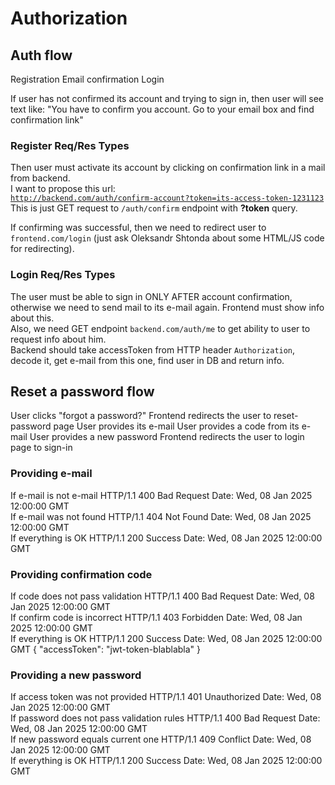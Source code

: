 # Authorization

## Auth flow
<procedure>
<step>Registration</step>
<step>Email confirmation</step>
<step>Login</step>
</procedure>

If user has not confirmed its account and trying to sign in,
then user will see text like:
"You have to confirm you account. Go to your email box and find confirmation link"

### Register Req/Res Types
<tabs>
  <tab title="Request (TypeScript)">
    <code-block lang="typescript" src="../codeSnippets/register-request.type.ts" />
  </tab>

  <tab title="Response (No body - just HTTP status)">
    <code-block lang="http" src="../codeSnippets/register-response.http" />
  </tab>
</tabs>

Then user must activate its account by clicking on confirmation link in a mail from backend.
<br />
I want to propose this url:
<br />
<code>http://backend.com/auth/confirm-account?token=its-access-token-1231123</code>
<br />
This is just GET request to <code>/auth/confirm</code> endpoint with **?token** query.

If confirming was successful, then we need to redirect user to <code>frontend.com/login</code> (just ask Oleksandr Shtonda about some HTML/JS code for redirecting).

### Login Req/Res Types
<tabs>
  <tab title="Request">
    <code-block lang="typescript" src="../codeSnippets/login-request.type.ts" />
  </tab>

  <tab title="Response">
    <code-block lang="typescript" src="../codeSnippets/login-response.type.ts" />
  </tab>
</tabs>

The user must be able to sign in ONLY AFTER account confirmation, otherwise we need to send mail to its e-mail again. Frontend must show info about this.
<br />Also, we need GET endpoint <code>backend.com/auth/me</code> to get ability to user to request info about him. <br />
Backend should take accessToken from HTTP header <code>Authorization</code>, decode it, get e-mail from this one, find user in DB and return info.

## Reset a password flow

<procedure>
  <step>User clicks "forgot a password?"</step>
  <step>Frontend redirects the user to reset-password page</step>
  <step>User provides its e-mail</step>
  <step>User provides a code from its e-mail</step>
  <step>User provides a new password</step>
  <step>Frontend redirects the user to login page to sign-in</step>
</procedure>

### Providing e-mail
<tabs>
  <tab title="Request">
    <code-block lang="typescript" src="../codeSnippets/resetting-password/provide-email-request.type.ts" />
  </tab>

  <tab title="Responses">
    If e-mail is not e-mail
    <code-block lang="http">
      HTTP/1.1 400 Bad Request
      Date: Wed, 08 Jan 2025 12:00:00 GMT
    </code-block>
    <br />
    If e-mail was not found
    <code-block lang="http">
      HTTP/1.1 404 Not Found
      Date: Wed, 08 Jan 2025 12:00:00 GMT
    </code-block>
    <br />
    If everything is OK
    <code-block lang="http">
      HTTP/1.1 200 Success
      Date: Wed, 08 Jan 2025 12:00:00 GMT
    </code-block>
  </tab>
</tabs>

### Providing confirmation code
<tabs>
  <tab title="Request">
    <code-block lang="typescript" src="../codeSnippets/resetting-password/provide-code-request.type.ts" />
  </tab>

  <tab title="Responses">
    If code does not pass validation
    <code-block lang="http">
      HTTP/1.1 400 Bad Request
      Date: Wed, 08 Jan 2025 12:00:00 GMT
    </code-block>
    <br />
    If confirm code is incorrect
    <code-block lang="http">
      HTTP/1.1 403 Forbidden
      Date: Wed, 08 Jan 2025 12:00:00 GMT
    </code-block>
    <br />
    If everything is OK
    <code-block lang="http">
      HTTP/1.1 200 Success
      Date: Wed, 08 Jan 2025 12:00:00 GMT
      {
        "accessToken": "jwt-token-blablabla"
      }
    </code-block>
  </tab>
</tabs>

### Providing a new password
<tabs>
  <tab title="Request">
    <code-block lang="typescript" src="../codeSnippets/resetting-password/provide-new-password-request.type.ts" />
  </tab>

  <tab title="Responses">
    If access token was not provided
    <code-block lang="http">
      HTTP/1.1 401 Unauthorized
      Date: Wed, 08 Jan 2025 12:00:00 GMT
    </code-block>
    <br />
    If password does not pass validation rules
    <code-block lang="http">
      HTTP/1.1 400 Bad Request
      Date: Wed, 08 Jan 2025 12:00:00 GMT
    </code-block>
    <br />
    If new password equals current one
    <code-block lang="http">
      HTTP/1.1 409 Conflict
      Date: Wed, 08 Jan 2025 12:00:00 GMT
    </code-block>
    <br />
    If everything is OK
    <code-block lang="http">
      HTTP/1.1 200 Success
      Date: Wed, 08 Jan 2025 12:00:00 GMT
    </code-block>
  </tab>
</tabs>